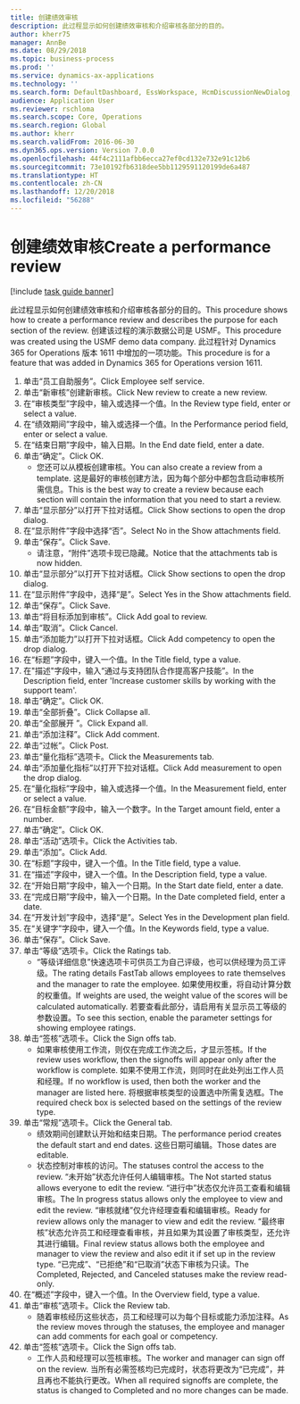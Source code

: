 ```yaml
---
title: 创建绩效审核
description: 此过程显示如何创建绩效审核和介绍审核各部分的目的。
author: kherr75
manager: AnnBe
ms.date: 08/29/2018
ms.topic: business-process
ms.prod: ''
ms.service: dynamics-ax-applications
ms.technology: ''
ms.search.form: DefaultDashboard, EssWorkspace, HcmDiscussionNewDialog, HcmDiscussion, HcmDiscussionChangeSettings, HcmDiscussionAddGoalDialog, HcmTopicCreate, HcmMeasurementDetailDialog, HcmPerfJournalAdd
audience: Application User
ms.reviewer: rschloma
ms.search.scope: Core, Operations
ms.search.region: Global
ms.author: kherr
ms.search.validFrom: 2016-06-30
ms.dyn365.ops.version: Version 7.0.0
ms.openlocfilehash: 44f4c2111afbb6ecca27ef0cd132e732e91c12b6
ms.sourcegitcommit: 73e10192fb6318dee5bb1129591120199de6a487
ms.translationtype: HT
ms.contentlocale: zh-CN
ms.lasthandoff: 12/20/2018
ms.locfileid: "56288"
---
```

# <a name="create-a-performance-review"></a><span data-ttu-id="7c34a-103">创建绩效审核</span><span class="sxs-lookup"><span data-stu-id="7c34a-103">Create a performance review</span></span>

[!include [task guide banner](../../includes/task-guide-banner.md)]

<span data-ttu-id="7c34a-104">此过程显示如何创建绩效审核和介绍审核各部分的目的。</span><span class="sxs-lookup"><span data-stu-id="7c34a-104">This procedure shows how to create a performance review and describes the purpose for each section of the review.</span></span> <span data-ttu-id="7c34a-105">创建该过程的演示数据公司是 USMF。</span><span class="sxs-lookup"><span data-stu-id="7c34a-105">This procedure was created using the USMF demo data company.</span></span> <span data-ttu-id="7c34a-106">此过程针对 Dynamics 365 for Operations 版本 1611 中增加的一项功能。</span><span class="sxs-lookup"><span data-stu-id="7c34a-106">This procedure is for a feature that was added in Dynamics 365 for Operations version 1611.</span></span>

1. <span data-ttu-id="7c34a-107">单击“员工自助服务”。</span><span class="sxs-lookup"><span data-stu-id="7c34a-107">Click Employee self service.</span></span>
2. <span data-ttu-id="7c34a-108">单击“新审核”创建新审核。</span><span class="sxs-lookup"><span data-stu-id="7c34a-108">Click New review to create a new review.</span></span>
3. <span data-ttu-id="7c34a-109">在“审核类型”字段中，输入或选择一个值。</span><span class="sxs-lookup"><span data-stu-id="7c34a-109">In the Review type field, enter or select a value.</span></span>
4. <span data-ttu-id="7c34a-110">在“绩效期间”字段中，输入或选择一个值。</span><span class="sxs-lookup"><span data-stu-id="7c34a-110">In the Performance period field, enter or select a value.</span></span>
5. <span data-ttu-id="7c34a-111">在“结束日期”字段中，输入日期。</span><span class="sxs-lookup"><span data-stu-id="7c34a-111">In the End date field, enter a date.</span></span>
6. <span data-ttu-id="7c34a-112">单击“确定”。</span><span class="sxs-lookup"><span data-stu-id="7c34a-112">Click OK.</span></span>
    * <span data-ttu-id="7c34a-113">您还可以从模板创建审核。</span><span class="sxs-lookup"><span data-stu-id="7c34a-113">You can also create a review from a template.</span></span> <span data-ttu-id="7c34a-114">这是最好的审核创建方法，因为每个部分中都包含启动审核所需信息。</span><span class="sxs-lookup"><span data-stu-id="7c34a-114">This is the best way to create a review because each section will contain the information that you need to start a review.</span></span>  
7. <span data-ttu-id="7c34a-115">单击“显示部分”以打开下拉对话框。</span><span class="sxs-lookup"><span data-stu-id="7c34a-115">Click Show sections to open the drop dialog.</span></span>
8. <span data-ttu-id="7c34a-116">在“显示附件”字段中选择“否”。</span><span class="sxs-lookup"><span data-stu-id="7c34a-116">Select No in the Show attachments field.</span></span>
9. <span data-ttu-id="7c34a-117">单击“保存”。</span><span class="sxs-lookup"><span data-stu-id="7c34a-117">Click Save.</span></span>
    * <span data-ttu-id="7c34a-118">请注意，“附件”选项卡现已隐藏。</span><span class="sxs-lookup"><span data-stu-id="7c34a-118">Notice that the attachments tab is now hidden.</span></span>  
10. <span data-ttu-id="7c34a-119">单击“显示部分”以打开下拉对话框。</span><span class="sxs-lookup"><span data-stu-id="7c34a-119">Click Show sections to open the drop dialog.</span></span>
11. <span data-ttu-id="7c34a-120">在“显示附件”字段中，选择“是”。</span><span class="sxs-lookup"><span data-stu-id="7c34a-120">Select Yes in the Show attachments field.</span></span>
12. <span data-ttu-id="7c34a-121">单击“保存”。</span><span class="sxs-lookup"><span data-stu-id="7c34a-121">Click Save.</span></span>
13. <span data-ttu-id="7c34a-122">单击“将目标添加到审核”。</span><span class="sxs-lookup"><span data-stu-id="7c34a-122">Click Add goal to review.</span></span>
14. <span data-ttu-id="7c34a-123">单击“取消”。</span><span class="sxs-lookup"><span data-stu-id="7c34a-123">Click Cancel.</span></span>
15. <span data-ttu-id="7c34a-124">单击“添加能力”以打开下拉对话框。</span><span class="sxs-lookup"><span data-stu-id="7c34a-124">Click Add competency to open the drop dialog.</span></span>
16. <span data-ttu-id="7c34a-125">在“标题”字段中，键入一个值。</span><span class="sxs-lookup"><span data-stu-id="7c34a-125">In the Title field, type a value.</span></span>
17. <span data-ttu-id="7c34a-126">在"描述"字段中，输入“通过与支持团队合作提高客户技能”。</span><span class="sxs-lookup"><span data-stu-id="7c34a-126">In the Description field, enter 'Increase customer skills by working with the support team'.</span></span>
18. <span data-ttu-id="7c34a-127">单击“确定”。</span><span class="sxs-lookup"><span data-stu-id="7c34a-127">Click OK.</span></span>
19. <span data-ttu-id="7c34a-128">单击“全部折叠”。</span><span class="sxs-lookup"><span data-stu-id="7c34a-128">Click Collapse all.</span></span>
20. <span data-ttu-id="7c34a-129">单击“全部展开 ”。</span><span class="sxs-lookup"><span data-stu-id="7c34a-129">Click Expand all.</span></span>
21. <span data-ttu-id="7c34a-130">单击“添加注释”。</span><span class="sxs-lookup"><span data-stu-id="7c34a-130">Click Add comment.</span></span>
22. <span data-ttu-id="7c34a-131">单击“过帐”。</span><span class="sxs-lookup"><span data-stu-id="7c34a-131">Click Post.</span></span>
23. <span data-ttu-id="7c34a-132">单击“量化指标”选项卡。</span><span class="sxs-lookup"><span data-stu-id="7c34a-132">Click the Measurements tab.</span></span>
24. <span data-ttu-id="7c34a-133">单击“添加量化指标”以打开下拉对话框。</span><span class="sxs-lookup"><span data-stu-id="7c34a-133">Click Add measurement to open the drop dialog.</span></span>
25. <span data-ttu-id="7c34a-134">在“量化指标”字段中，输入或选择一个值。</span><span class="sxs-lookup"><span data-stu-id="7c34a-134">In the Measurement field, enter or select a value.</span></span>
26. <span data-ttu-id="7c34a-135">在“目标金额”字段中，输入一个数字。</span><span class="sxs-lookup"><span data-stu-id="7c34a-135">In the Target amount field, enter a number.</span></span>
27. <span data-ttu-id="7c34a-136">单击“确定”。</span><span class="sxs-lookup"><span data-stu-id="7c34a-136">Click OK.</span></span>
28. <span data-ttu-id="7c34a-137">单击“活动”选项卡。</span><span class="sxs-lookup"><span data-stu-id="7c34a-137">Click the Activities tab.</span></span>
29. <span data-ttu-id="7c34a-138">单击“添加”。</span><span class="sxs-lookup"><span data-stu-id="7c34a-138">Click Add.</span></span>
30. <span data-ttu-id="7c34a-139">在“标题”字段中，键入一个值。</span><span class="sxs-lookup"><span data-stu-id="7c34a-139">In the Title field, type a value.</span></span>
31. <span data-ttu-id="7c34a-140">在“描述”字段中，键入一个值。</span><span class="sxs-lookup"><span data-stu-id="7c34a-140">In the Description field, type a value.</span></span>
32. <span data-ttu-id="7c34a-141">在“开始日期”字段中，输入一个日期。</span><span class="sxs-lookup"><span data-stu-id="7c34a-141">In the Start date field, enter a date.</span></span>
33. <span data-ttu-id="7c34a-142">在“完成日期”字段中，输入一个日期。</span><span class="sxs-lookup"><span data-stu-id="7c34a-142">In the Date completed field, enter a date.</span></span>
34. <span data-ttu-id="7c34a-143">在“开发计划”字段中，选择“是”。</span><span class="sxs-lookup"><span data-stu-id="7c34a-143">Select Yes in the Development plan field.</span></span>
35. <span data-ttu-id="7c34a-144">在“关键字”字段中，键入一个值。</span><span class="sxs-lookup"><span data-stu-id="7c34a-144">In the Keywords field, type a value.</span></span>
36. <span data-ttu-id="7c34a-145">单击“保存”。</span><span class="sxs-lookup"><span data-stu-id="7c34a-145">Click Save.</span></span>
37. <span data-ttu-id="7c34a-146">单击“等级”选项卡。</span><span class="sxs-lookup"><span data-stu-id="7c34a-146">Click the Ratings tab.</span></span>
    * <span data-ttu-id="7c34a-147">“等级详细信息”快速选项卡可供员工为自己评级，也可以供经理为员工评级。</span><span class="sxs-lookup"><span data-stu-id="7c34a-147">The rating details FastTab allows employees to rate themselves and the manager to rate the employee.</span></span> <span data-ttu-id="7c34a-148">如果使用权重，将自动计算分数的权重值。</span><span class="sxs-lookup"><span data-stu-id="7c34a-148">If weights are used, the weight value of the scores will be calculated automatically.</span></span>    <span data-ttu-id="7c34a-149">若要查看此部分，请启用有关显示员工等级的参数设置。</span><span class="sxs-lookup"><span data-stu-id="7c34a-149">To see this section, enable the parameter settings for showing employee ratings.</span></span>  
38. <span data-ttu-id="7c34a-150">单击“签核”选项卡。</span><span class="sxs-lookup"><span data-stu-id="7c34a-150">Click the Sign offs tab.</span></span>
    * <span data-ttu-id="7c34a-151">如果审核使用工作流，则仅在完成工作流之后，才显示签核。</span><span class="sxs-lookup"><span data-stu-id="7c34a-151">If the review uses workflow, then the signoffs will appear only after the workflow is complete.</span></span> <span data-ttu-id="7c34a-152">如果不使用工作流，则同时在此处列出工作人员和经理。</span><span class="sxs-lookup"><span data-stu-id="7c34a-152">If no workflow is used, then both the worker and the manager are listed here.</span></span> <span data-ttu-id="7c34a-153">将根据审核类型的设置选中所需复选框。</span><span class="sxs-lookup"><span data-stu-id="7c34a-153">The required check box is selected based on the settings of the review type.</span></span>  
39. <span data-ttu-id="7c34a-154">单击“常规”选项卡。</span><span class="sxs-lookup"><span data-stu-id="7c34a-154">Click the General tab.</span></span>
    * <span data-ttu-id="7c34a-155">绩效期间创建默认开始和结束日期。</span><span class="sxs-lookup"><span data-stu-id="7c34a-155">The performance period creates the default start and end dates.</span></span> <span data-ttu-id="7c34a-156">这些日期可编辑。</span><span class="sxs-lookup"><span data-stu-id="7c34a-156">Those dates are editable.</span></span>  
    * <span data-ttu-id="7c34a-157">状态控制对审核的访问。</span><span class="sxs-lookup"><span data-stu-id="7c34a-157">The statuses control the access to the review.</span></span> <span data-ttu-id="7c34a-158">“未开始”状态允许任何人编辑审核。</span><span class="sxs-lookup"><span data-stu-id="7c34a-158">The Not started status allows everyone to edit the review.</span></span> <span data-ttu-id="7c34a-159">“进行中”状态仅允许员工查看和编辑审核。</span><span class="sxs-lookup"><span data-stu-id="7c34a-159">The In progress status allows only the employee to view and edit the review.</span></span> <span data-ttu-id="7c34a-160">“审核就绪”仅允许经理查看和编辑审核。</span><span class="sxs-lookup"><span data-stu-id="7c34a-160">Ready for review allows only the manager to view and edit the review.</span></span> <span data-ttu-id="7c34a-161">“最终审核”状态允许员工和经理查看审核，并且如果为其设置了审核类型，还允许其进行编辑。</span><span class="sxs-lookup"><span data-stu-id="7c34a-161">Final review status allows both the employee and manager to view the review and also edit it if set up in the review type.</span></span> <span data-ttu-id="7c34a-162">“已完成”、“已拒绝”和“已取消”状态下审核为只读。</span><span class="sxs-lookup"><span data-stu-id="7c34a-162">The Completed, Rejected, and Canceled statuses make the review read-only.</span></span>  
40. <span data-ttu-id="7c34a-163">在“概述”字段中，键入一个值。</span><span class="sxs-lookup"><span data-stu-id="7c34a-163">In the Overview field, type a value.</span></span>
41. <span data-ttu-id="7c34a-164">单击“审核”选项卡。</span><span class="sxs-lookup"><span data-stu-id="7c34a-164">Click the Review tab.</span></span>
    * <span data-ttu-id="7c34a-165">随着审核经历这些状态，员工和经理可以为每个目标或能力添加注释。</span><span class="sxs-lookup"><span data-stu-id="7c34a-165">As the review moves through the statuses, the employee and manager can add comments for each goal or competency.</span></span>  
42. <span data-ttu-id="7c34a-166">单击“签核”选项卡。</span><span class="sxs-lookup"><span data-stu-id="7c34a-166">Click the Sign offs tab.</span></span>
    * <span data-ttu-id="7c34a-167">工作人员和经理可以签核审核。</span><span class="sxs-lookup"><span data-stu-id="7c34a-167">The worker and manager can sign off on the review.</span></span> <span data-ttu-id="7c34a-168">当所有必需签核均已完成时，状态将更改为“已完成”，并且再也不能执行更改。</span><span class="sxs-lookup"><span data-stu-id="7c34a-168">When all required signoffs are complete, the status is changed to Completed and no more changes can be made.</span></span>  

